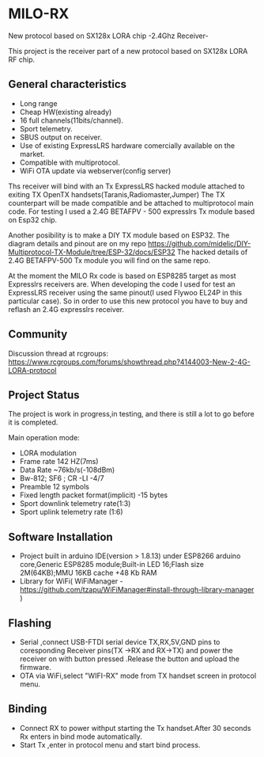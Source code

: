 # MILO-RX
New protocol based on SX128x LORA chip
-2.4Ghz Receiver-

This project is the receiver part of a new protocol  based on SX128x LORA RF chip.
## General characteristics ##
- Long range
- Cheap HW(existing already)
- 16 full channels(11bits/channel).
- Sport telemetry.
- SBUS output on receiver.
- Use of existing ExpressLRS hardware comercially available on the market.
- Compatible with multiprotocol.
- WiFi OTA update via webserver(config server)

Ths receiver will bind with an Tx ExpressLRS hacked module attached to exiting TX OpenTX handsets(Taranis,Radiomaster,Jumper)
The TX counterpart will be made compatible and be attached to multiprotocol main code.
For testing I used a 2.4G BETAFPV - 500 expresslrs Tx module based on Esp32 chip.

Another posibility is to make a DIY TX module based on ESP32.
The diagram details and pinout are on my repo https://github.com/midelic/DIY-Multiprotocol-TX-Module/tree/ESP-32/docs/ESP32
The hacked details of 2.4G BETAFPV-500 Tx module you will find on the same repo.

At the moment the MILO Rx code is based on ESP8285 target as most Expresslrs receivers are.
When developing the code I used for test an ExpressLRS receiver using the same pinout(I used Flywoo EL24P in this particular case).
So in order to use this new protocol you have to buy and reflash an 2.4G expresslrs receiver.

## Community ##

Discussion thread at rcgroups: https://www.rcgroups.com/forums/showthread.php?4144003-New-2-4G-LORA-protocol

## Project Status ##

The project is work in progress,in testing, and there is still a lot to go before it is completed.

Main operation mode:

- LORA modulation
- Frame rate 142 HZ(7ms)
- Data Rate ~76kb/s(-108dBm)
- Bw-812; SF6 ; CR -LI -4/7 
- Preamble 12 symbols
- Fixed length packet format(implicit) -15 bytes
- Sport downlink telemetry rate(1:3)
- Sport uplink telemetry rate (1:6)

## Software Installation ##
- Project built in arduino IDE(version > 1.8.13) under ESP8266 arduino core,Generic ESP8285 module;Built-in  LED 16;Flash size 2M(64KB);MMU 16KB cache +48 Kb RAM
- Library for WiFi( WiFiManager - https://github.com/tzapu/WiFiManager#install-through-library-manager )

## Flashing ##
- Serial ,connect USB-FTDI serial device TX,RX,5V,GND pins to  coresponding Receiver pins(TX ->RX and RX->TX) and power the receiver on with  button pressed .Release the button and upload the firmware.
- OTA via WiFi,select "WIFI-RX" mode from TX handset screen in protocol menu.

## Binding ##
- Connect RX to power withput starting the Tx handset.After 30 seconds Rx enters in bind mode automatically.
- Start Tx ,enter in protocol menu and start  bind process.


